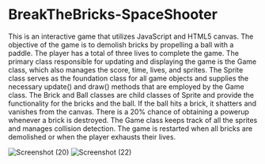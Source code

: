 # BreakTheBricks-SpaceShooter

This is an interactive game that utilizes JavaScript and HTML5 canvas. The objective of the game is to demolish bricks by propelling a ball with a paddle. The player has a total of three lives to complete the game. The primary class responsible for updating and displaying the game is the Game class, which also manages the score, time, lives, and sprites. The Sprite class serves as the foundation class for all game objects and supplies the necessary update() and draw() methods that are employed by the Game class. The Brick and Ball classes are child classes of Sprite and provide the functionality for the bricks and the ball. If the ball hits a brick, it shatters and vanishes from the canvas. There is a 20% chance of obtaining a powerup whenever a brick is destroyed. The Game class keeps track of all the sprites and manages collision detection. The game is restarted when all bricks are demolished or when the player exhausts their lives.


![Screenshot (20)](https://user-images.githubusercontent.com/113843312/229282813-16aa893b-50d0-4513-9eb8-fa2b4e3c5e08.png)
![Screenshot (22)](https://user-images.githubusercontent.com/113843312/229282869-b13d91f3-f756-436c-b7b3-3ce5b9966d95.png)
